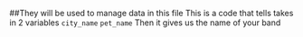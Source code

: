 ##They will be used to manage data in this file
This is a code that tells takes in 2 variables
`city_name`
`pet_name`
Then it gives us the name of your band